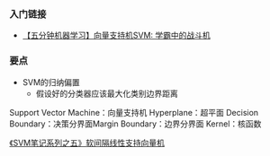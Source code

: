 ### 入门链接
* [【五分钟机器学习】向量支持机SVM: 学霸中的战斗机](https://www.bilibili.com/video/BV1N54y1q7bQ)

### 要点
* SVM的归纳偏置
    * 假设好的分类器应该最大化类别边界距离

Support Vector Machine：向量支持机
Hyperplane：超平面
Decision Boundary：决策分界面Margin Boundary：边界分界面
Kernel：核函数

[《SVM笔记系列之五》软间隔线性支持向量机](https://blog.csdn.net/LoseInVain/article/details/78646479)
